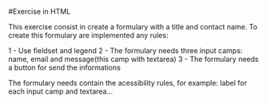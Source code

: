 #Exercise in HTML

This exercise consist in create a formulary with a title and contact name.
To create this formulary are implemented any rules:

1 - Use fieldset and legend
2 - The formulary needs three input camps: name, email and message(this camp with textarea)
3 - The formulary needs a button for send the informations

The formulary needs contain the acessibility rules, for example: label for each input camp and textarea...
